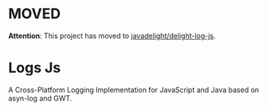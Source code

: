 # MOVED

**Attention**: This project has moved to [javadelight/delight-log-js](https://github.com/javadelight/delight-log-js).

# Logs Js

A Cross-Platform Logging Implementation for JavaScript and Java based on asyn-log and GWT.
